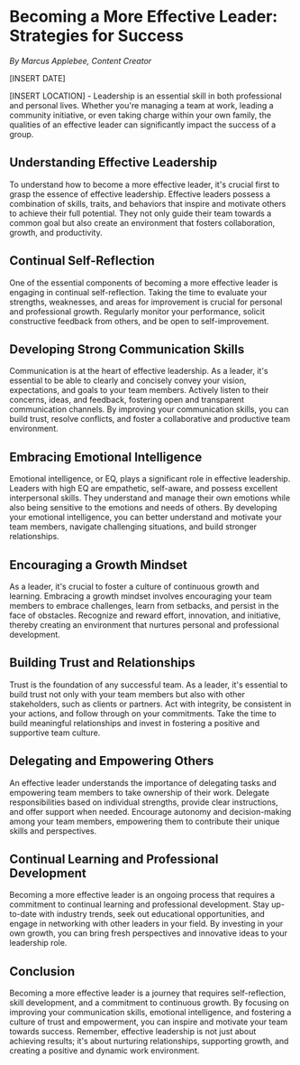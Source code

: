 # **Becoming a More Effective Leader: Strategies for Success**

*By Marcus Applebee, Content Creator*

[INSERT DATE]

[INSERT LOCATION] - Leadership is an essential skill in both professional and personal lives. Whether you're managing a team at work, leading a community initiative, or even taking charge within your own family, the qualities of an effective leader can significantly impact the success of a group.

## **Understanding Effective Leadership**

To understand how to become a more effective leader, it's crucial first to grasp the essence of effective leadership. Effective leaders possess a combination of skills, traits, and behaviors that inspire and motivate others to achieve their full potential. They not only guide their team towards a common goal but also create an environment that fosters collaboration, growth, and productivity.

## **Continual Self-Reflection**

One of the essential components of becoming a more effective leader is engaging in continual self-reflection. Taking the time to evaluate your strengths, weaknesses, and areas for improvement is crucial for personal and professional growth. Regularly monitor your performance, solicit constructive feedback from others, and be open to self-improvement.

## **Developing Strong Communication Skills**

Communication is at the heart of effective leadership. As a leader, it's essential to be able to clearly and concisely convey your vision, expectations, and goals to your team members. Actively listen to their concerns, ideas, and feedback, fostering open and transparent communication channels. By improving your communication skills, you can build trust, resolve conflicts, and foster a collaborative and productive team environment.

## **Embracing Emotional Intelligence**

Emotional intelligence, or EQ, plays a significant role in effective leadership. Leaders with high EQ are empathetic, self-aware, and possess excellent interpersonal skills. They understand and manage their own emotions while also being sensitive to the emotions and needs of others. By developing your emotional intelligence, you can better understand and motivate your team members, navigate challenging situations, and build stronger relationships.

## **Encouraging a Growth Mindset**

As a leader, it's crucial to foster a culture of continuous growth and learning. Embracing a growth mindset involves encouraging your team members to embrace challenges, learn from setbacks, and persist in the face of obstacles. Recognize and reward effort, innovation, and initiative, thereby creating an environment that nurtures personal and professional development.

## **Building Trust and Relationships**

Trust is the foundation of any successful team. As a leader, it's essential to build trust not only with your team members but also with other stakeholders, such as clients or partners. Act with integrity, be consistent in your actions, and follow through on your commitments. Take the time to build meaningful relationships and invest in fostering a positive and supportive team culture.

## **Delegating and Empowering Others**

An effective leader understands the importance of delegating tasks and empowering team members to take ownership of their work. Delegate responsibilities based on individual strengths, provide clear instructions, and offer support when needed. Encourage autonomy and decision-making among your team members, empowering them to contribute their unique skills and perspectives.

## **Continual Learning and Professional Development**

Becoming a more effective leader is an ongoing process that requires a commitment to continual learning and professional development. Stay up-to-date with industry trends, seek out educational opportunities, and engage in networking with other leaders in your field. By investing in your own growth, you can bring fresh perspectives and innovative ideas to your leadership role.

## **Conclusion**

Becoming a more effective leader is a journey that requires self-reflection, skill development, and a commitment to continuous growth. By focusing on improving your communication skills, emotional intelligence, and fostering a culture of trust and empowerment, you can inspire and motivate your team towards success. Remember, effective leadership is not just about achieving results; it's about nurturing relationships, supporting growth, and creating a positive and dynamic work environment.